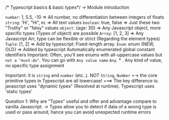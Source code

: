 /* Typescript basics & basic types*/
-> Module introduction

`number`: 1, 5.5, -10    => All number, no differentiation between integers of floats
`string`: 'Hi', "Hi", `Hi`  => All text values
`boolean`: true, false => Just these two "Truthy" or "falsy" values
`object`: {age: 30} => Any Javascript object, more specific types (Types of object) are possible
`Array`: [1, 2, 3] => Any Javascript Arr, type can be flexible or strict (Regarding the element types) 
`Tuple`: [1, 2] => Add by typescript: Fixed-length array.
`Enum`: enum {NEW, OLD} => Added by typescript Automatically enumerated global constant identifiers 
Important: Often, you'll see enums with all-uppercase values but `not a "must-do"`. You can go with `Any value name`
`Any`. * . Any kind of value, no specific type assignment 
  
Important: it is `string` and `number` (etc..). NOT `String`, `Number`
=-> the core primitive types in Typescript are all lowercase!
===> The key difference is: javascript uses "dynamic types" (Resolved at runtime). Typescript uses 'static types' 

Question 1: Why are "Types" useful and offer and advantage compare to vanilla Javascript.
-> Types allow you to detect if data of a wrong type is used or pass around, hance you can avoid unexpected runtime errors

